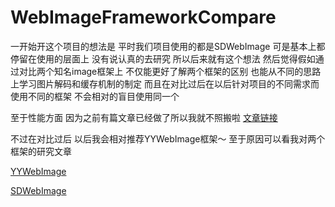 # WebImageFrameworkCompare

一开始开这个项目的想法是 平时我们项目使用的都是SDWebImage 可是基本上都停留在使用的层面上 没有说认真的去研究 所以后来就有这个想法 然后觉得假如通过对比两个知名image框架上 不仅能更好了解两个框架的区别 也能从不同的思路上学习图片解码和缓存机制的制定 而且在对比过后在以后针对项目的不同需求而使用不同的框架 不会相对的盲目使用同一个

至于性能方面 因为之前有篇文章已经做了所以我就不照搬啦 [文章链接](http://www.leichunfeng.com/blog/2017/02/20/talking-about-the-decompression-of-the-image-in-ios/)

不过在对比过后 以后我会相对推荐YYWebImage框架～ 至于原因可以看我对两个框架的研究文章

[YYWebImage](https://github.com/authhwang/webImageFrameworkCompareFromYYWebImageAndSDWebImage/tree/master/YYWebImage)

[SDWebImage](https://github.com/authhwang/webImageFrameworkCompareFromYYWebImageAndSDWebImage/tree/master/SDWebImage)